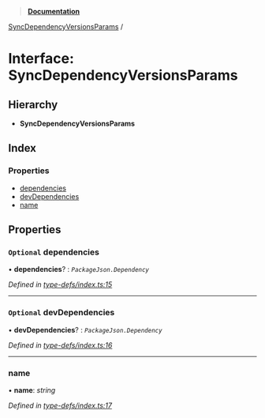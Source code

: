 > **[Documentation](../README.md)**

[SyncDependencyVersionsParams](syncdependencyversionsparams.md) /

# Interface: SyncDependencyVersionsParams

## Hierarchy

* **SyncDependencyVersionsParams**

## Index

### Properties

* [dependencies](syncdependencyversionsparams.md#optional-dependencies)
* [devDependencies](syncdependencyversionsparams.md#optional-devdependencies)
* [name](syncdependencyversionsparams.md#name)

## Properties

### `Optional` dependencies

• **dependencies**? : *`PackageJson.Dependency`*

*Defined in [type-defs/index.ts:15](https://github.com/dylanaubrey/repodog/blob/91ec68b/packages/helpers/src/type-defs/index.ts#L15)*

___

### `Optional` devDependencies

• **devDependencies**? : *`PackageJson.Dependency`*

*Defined in [type-defs/index.ts:16](https://github.com/dylanaubrey/repodog/blob/91ec68b/packages/helpers/src/type-defs/index.ts#L16)*

___

###  name

• **name**: *string*

*Defined in [type-defs/index.ts:17](https://github.com/dylanaubrey/repodog/blob/91ec68b/packages/helpers/src/type-defs/index.ts#L17)*